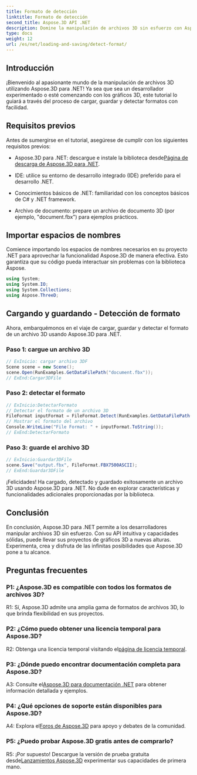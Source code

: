 ```yaml
---
title: Formato de detección
linktitle: Formato de detección
second_title: Aspose.3D API .NET
description: Domine la manipulación de archivos 3D sin esfuerzo con Aspose.3D para .NET. Cargue, guarde y detecte formatos sin problemas.
type: docs
weight: 12
url: /es/net/loading-and-saving/detect-format/
---
```

## Introducción

¡Bienvenido al apasionante mundo de la manipulación de archivos 3D utilizando Aspose.3D para .NET! Ya sea que sea un desarrollador experimentado o esté comenzando con los gráficos 3D, este tutorial lo guiará a través del proceso de cargar, guardar y detectar formatos con facilidad.

## Requisitos previos

Antes de sumergirse en el tutorial, asegúrese de cumplir con los siguientes requisitos previos:

-  Aspose.3D para .NET: descargue e instale la biblioteca desde[Página de descarga de Aspose.3D para .NET](https://releases.aspose.com/3d/net/).

- IDE: utilice su entorno de desarrollo integrado (IDE) preferido para el desarrollo .NET.

- Conocimientos básicos de .NET: familiaridad con los conceptos básicos de C# y .NET framework.

- Archivo de documento: prepare un archivo de documento 3D (por ejemplo, "document.fbx") para ejemplos prácticos.

## Importar espacios de nombres

Comience importando los espacios de nombres necesarios en su proyecto .NET para aprovechar la funcionalidad Aspose.3D de manera efectiva. Esto garantiza que su código pueda interactuar sin problemas con la biblioteca Aspose.

```csharp
using System;
using System.IO;
using System.Collections;
using Aspose.ThreeD;
```

## Cargando y guardando - Detección de formato

Ahora, embarquémonos en el viaje de cargar, guardar y detectar el formato de un archivo 3D usando Aspose.3D para .NET.

### Paso 1: cargue un archivo 3D

```csharp
// ExInicio: cargar archivo 3DF
Scene scene = new Scene();
scene.Open(RunExamples.GetDataFilePath("document.fbx"));
// ExEnd:Cargar3DFile
```

### Paso 2: detectar el formato

```csharp
// ExInicio:DetectarFormato
// Detectar el formato de un archivo 3D
FileFormat inputFormat = FileFormat.Detect(RunExamples.GetDataFilePath("document.fbx"));
// Mostrar el formato del archivo
Console.WriteLine("File Format: " + inputFormat.ToString());
// ExEnd:DetectarFormato
```

### Paso 3: guarde el archivo 3D

```csharp
// ExInicio:Guardar3DFile
scene.Save("output.fbx", FileFormat.FBX7500ASCII);
// ExEnd:Guardar3DFile
```

¡Felicidades! Ha cargado, detectado y guardado exitosamente un archivo 3D usando Aspose.3D para .NET. No dude en explorar características y funcionalidades adicionales proporcionadas por la biblioteca.

## Conclusión

En conclusión, Aspose.3D para .NET permite a los desarrolladores manipular archivos 3D sin esfuerzo. Con su API intuitiva y capacidades sólidas, puede llevar sus proyectos de gráficos 3D a nuevas alturas. Experimenta, crea y disfruta de las infinitas posibilidades que Aspose.3D pone a tu alcance.

## Preguntas frecuentes

### P1: ¿Aspose.3D es compatible con todos los formatos de archivos 3D?

R1: Sí, Aspose.3D admite una amplia gama de formatos de archivos 3D, lo que brinda flexibilidad en sus proyectos.

### P2: ¿Cómo puedo obtener una licencia temporal para Aspose.3D?

 R2: Obtenga una licencia temporal visitando el[página de licencia temporal](https://purchase.aspose.com/temporary-license/).

### P3: ¿Dónde puedo encontrar documentación completa para Aspose.3D?

 A3: Consulte el[Aspose.3D para documentación .NET](https://reference.aspose.com/3d/net/) para obtener información detallada y ejemplos.

### P4: ¿Qué opciones de soporte están disponibles para Aspose.3D?

 A4: Explora el[Foros de Aspose.3D](https://forum.aspose.com/c/3d/18) para apoyo y debates de la comunidad.

### P5: ¿Puedo probar Aspose.3D gratis antes de comprarlo?

 R5: ¡Por supuesto! Descargue la versión de prueba gratuita desde[Lanzamientos Aspose.3D](https://releases.aspose.com/) experimentar sus capacidades de primera mano.